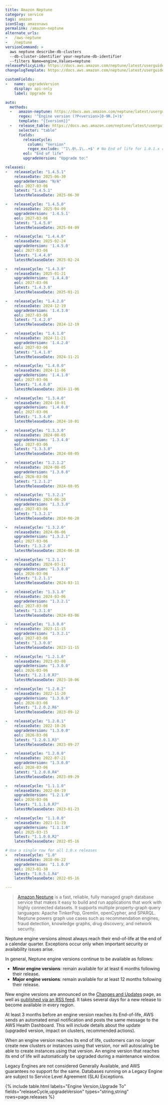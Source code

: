 ```yaml
---
title: Amazon Neptune
category: service
tags: amazon
iconSlug: amazonaws
permalink: /amazon-neptune
alternate_urls:
-   /aws-neptune
-   /neptune
versionCommand: >
  aws neptune describe-db-clusters
  --db-cluster-identifier your-neptune-db-identifier
  --filters Name=engine,Values=neptune
releasePolicyLink: https://docs.aws.amazon.com/neptune/latest/userguide/engine-releases.html
changelogTemplate: https://docs.aws.amazon.com/neptune/latest/userguide/engine-releases-__LATEST__.html

customFields:
-   name: upgradeVersion
    display: api-only
    label: Upgrade to

auto:
  methods:
  -   amazon-neptune: https://docs.aws.amazon.com/neptune/latest/userguide/rssupdates.rss
      regex: '^Engine version (?P<version>[0-9R.]+)$'
      template: "{{version}}"
  -   release_table: https://docs.aws.amazon.com/neptune/latest/userguide/engine-releases.html
      selector: "table"
      fields:
        releaseCycle:
          column: "Version"
          regex_exclude: '^1\.0\.1\..+$' # No End of life for 1.0.1.x releases
        eol: "End of life"
        upgradeVersion: "Upgrade to:"

releases:
-   releaseCycle: "1.4.5.1"
    releaseDate: 2025-06-30
    upgradeVersion: "N/A"
    eol: 2027-03-06
    latest: "1.4.5.1"
    latestReleaseDate: 2025-06-30

-   releaseCycle: "1.4.5.0"
    releaseDate: 2025-04-09
    upgradeVersion: '1.4.5.1'
    eol: 2027-03-06
    latest: "1.4.5.0"
    latestReleaseDate: 2025-04-09

-   releaseCycle: "1.4.4.0"
    releaseDate: 2025-02-24
    upgradeVersion: '1.4.5.0'
    eol: 2027-03-06
    latest: "1.4.4.0"
    latestReleaseDate: 2025-02-24

-   releaseCycle: "1.4.3.0"
    releaseDate: 2025-01-21
    upgradeVersion: '1.4.4.0'
    eol: 2027-03-06
    latest: "1.4.3.0"
    latestReleaseDate: 2025-01-21

-   releaseCycle: "1.4.2.0"
    releaseDate: 2024-12-19
    upgradeVersion: '1.4.3.0'
    eol: 2027-03-06
    latest: "1.4.2.0"
    latestReleaseDate: 2024-12-19

-   releaseCycle: "1.4.1.0"
    releaseDate: 2024-11-21
    upgradeVersion: '1.4.2.0'
    eol: 2027-03-06
    latest: "1.4.1.0"
    latestReleaseDate: 2024-11-21

-   releaseCycle: "1.4.0.0"
    releaseDate: 2024-11-06
    upgradeVersion: '1.4.1.0'
    eol: 2027-03-06
    latest: "1.4.0.0"
    latestReleaseDate: 2024-11-06

-   releaseCycle: "1.3.4.0"
    releaseDate: 2024-10-01
    upgradeVersion: '1.4.0.0'
    eol: 2027-03-06
    latest: "1.3.4.0"
    latestReleaseDate: 2024-10-01

-   releaseCycle: "1.3.3.0"
    releaseDate: 2024-08-05
    upgradeVersion: '1.3.4.0'
    eol: 2027-03-06
    latest: "1.3.3.0"
    latestReleaseDate: 2024-08-05

-   releaseCycle: "1.2.1.2"
    releaseDate: 2024-08-05
    upgradeVersion: "1.3.0.0"
    eol: 2026-03-06
    latest: "1.2.1.2"
    latestReleaseDate: 2024-08-05

-   releaseCycle: "1.3.2.1"
    releaseDate: 2024-06-20
    upgradeVersion: "1.3.3.0"
    eol: 2027-03-06
    latest: "1.3.2.1"
    latestReleaseDate: 2024-06-20

-   releaseCycle: "1.3.2.0"
    releaseDate: 2024-06-06
    upgradeVersion: "1.3.2.1"
    eol: 2027-03-06
    latest: "1.3.2.0"
    latestReleaseDate: 2024-06-10

-   releaseCycle: "1.2.1.1"
    releaseDate: 2024-03-11
    upgradeVersion: "1.3.0.0"
    eol: 2026-03-06
    latest: "1.2.1.1"
    latestReleaseDate: 2024-03-11

-   releaseCycle: "1.3.1.0"
    releaseDate: 2024-03-06
    upgradeVersion: "1.3.2.1"
    eol: 2027-03-06
    latest: "1.3.1.0"
    latestReleaseDate: 2024-03-06

-   releaseCycle: "1.3.0.0"
    releaseDate: 2023-11-15
    upgradeVersion: "1.3.2.1"
    eol: 2027-03-06
    latest: "1.3.0.0"
    latestReleaseDate: 2023-11-15

-   releaseCycle: "1.2.1.0"
    releaseDate: 2023-03-08
    upgradeVersion: "1.3.0.0"
    eol: 2026-03-06
    latest: "1.2.1.0.R7"
    latestReleaseDate: 2023-10-06

-   releaseCycle: "1.2.0.2"
    releaseDate: 2022-11-20
    upgradeVersion: "1.3.0.0"
    eol: 2026-03-06
    latest: "1.2.0.2.R6"
    latestReleaseDate: 2023-09-12

-   releaseCycle: "1.2.0.1"
    releaseDate: 2022-10-26
    upgradeVersion: "1.3.0.0"
    eol: 2026-03-06
    latest: "1.2.0.1.R3"
    latestReleaseDate: 2023-09-27

-   releaseCycle: "1.2.0.0"
    releaseDate: 2022-07-21
    upgradeVersion: "1.3.0.0"
    eol: 2026-03-06
    latest: "1.2.0.0.R4"
    latestReleaseDate: 2023-09-29

-   releaseCycle: "1.1.1.0"
    releaseDate: 2022-04-19
    upgradeVersion: "1.2.1.0"
    eol: 2026-03-06
    latest: "1.1.1.0.R7"
    latestReleaseDate: 2023-01-23

-   releaseCycle: "1.1.0.0"
    releaseDate: 2021-11-19
    upgradeVersion: "1.1.1.0"
    eol: 2025-03-15
    latest: "1.1.0.0.R2"
    latestReleaseDate: 2022-05-16

# Use a single row for all 1.0.x releases
-   releaseCycle: "1.0"
    releaseDate: 2018-06-22
    upgradeVersion: "1.1.0.0"
    eol: 2023-01-30
    latest: "1.0.5.1.R4"
    latestReleaseDate: 2022-05-16

---
```


> [Amazon Neptune](https://docs.aws.amazon.com/neptune/index.html) is a fast, reliable, fully
> managed graph database service that makes it easy to build and run applications that work with
> highly connected datasets. It supports multiple property-graph query languages: Apache TinkerPop,
> Gremlin, openCypher, and SPARQL. Neptune powers graph use cases such as recommendation engines,
> fraud detection, knowledge graphs, drug discovery, and network security.

Neptune engine versions almost always reach their end-of-life at the end of a calendar quarter.
Exceptions occur only when important security or availability issues arise.

In general, Neptune engine versions continue to be available as follows:

- **Minor engine versions**: remain available for at least 6 months following their release.
- **Major engine versions**: remain available for at least 12 months following their release.

New engine versions are announced on the [Changes and Updates](https://docs.aws.amazon.com/neptune/latest/userguide/doc-history.html)
page, as well as [published via an RSS feed](https://docs.aws.amazon.com/neptune/latest/userguide/rssupdates.rss).
It takes several days for a new release to become available in every region.

At least 3 months before an engine version reaches its End-of-life, AWS sends an automated email
notification and posts the same message to the AWS Health Dashboard. This will include details about
the update (upgraded version, impact on clusters, recommended actions).

When an engine version reaches its end of life, customers can no longer create new clusters or
instances using that version, nor will autoscaling be able to create instances using that version.
An engine version that reaches its end of life will automatically be upgraded during a maintenance
window.

Legacy Engines are not considered Generally Available, and AWS guarantees no support for the same.
Databases running on a Legacy Engine are subject to Service Level Agreement (SLA) Exceptions.

{% include table.html
labels="Engine Version,Upgrade To"
fields="releaseCycle,upgradeVersion"
types="string,string"
rows=page.releases %}
